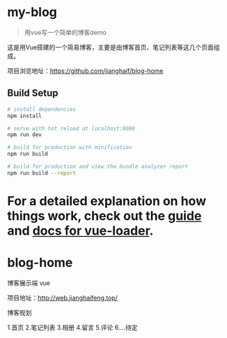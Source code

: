 
# my-blog

> 用vue写一个简单的博客demo

这是用Vue搭建的一个简易博客，主要是由博客首页、笔记列表等这几个页面组成。

项目浏览地址：https://github.com/jianghaif/blog-home

## Build Setup

``` bash
# install dependencies
npm install

# serve with hot reload at localhost:8080
npm run dev

# build for production with minification
npm run build

# build for production and view the bundle analyzer report
npm run build --report
```

For a detailed explanation on how things work, check out the [guide](http://vuejs-templates.github.io/webpack/) and [docs for vue-loader](http://vuejs.github.io/vue-loader).
=======
# blog-home
博客展示端 vue

项目地址：http://web.jianghaifeng.top/

博客规划

1.首页
2.笔记列表
3.相册
4.留言
5.评论
6....待定
